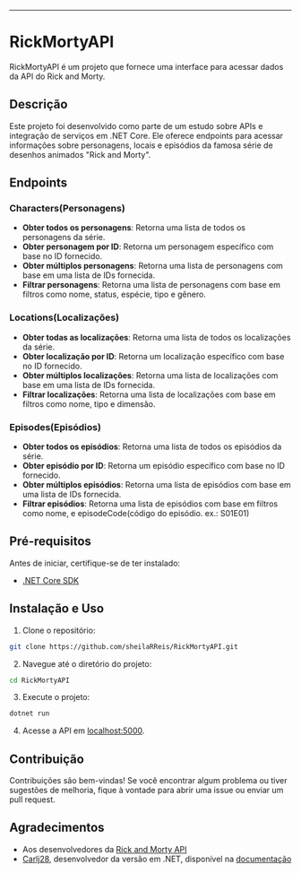 ---

# RickMortyAPI

RickMortyAPI é um projeto que fornece uma interface para acessar dados da API do Rick and Morty.

## Descrição

Este projeto foi desenvolvido como parte de um estudo sobre APIs e integração de serviços em .NET Core. Ele oferece endpoints para acessar informações sobre personagens, locais e episódios da famosa série de desenhos animados "Rick and Morty".

## Endpoints
### Characters(Personagens)

- **Obter todos os personagens**: Retorna uma lista de todos os personagens da série.
- **Obter personagem por ID**: Retorna um personagem específico com base no ID fornecido.
- **Obter múltiplos personagens**: Retorna uma lista de personagens com base em uma lista de IDs fornecida.
- **Filtrar personagens**: Retorna uma lista de personagens com base em filtros como nome, status, espécie, tipo e gênero.

### Locations(Localizações)

- **Obter todas as localizações**: Retorna uma lista de todos os localizações da série.
- **Obter localização por ID**: Retorna um localização específico com base no ID fornecido.
- **Obter múltiplos localizações**: Retorna uma lista de localizações com base em uma lista de IDs fornecida.
- **Filtrar localizações**: Retorna uma lista de localizações com base em filtros como nome, tipo e dimensão.

### Episodes(Episódios)

- **Obter todos os episódios**: Retorna uma lista de todos os episódios da série.
- **Obter episódio por ID**: Retorna um episódio específico com base no ID fornecido.
- **Obter múltiplos episódios**: Retorna uma lista de episódios com base em uma lista de IDs fornecida.
- **Filtrar episódios**: Retorna uma lista de episódios com base em filtros como nome, e episodeCode(código do episódio. ex.: S01E01)


## Pré-requisitos

Antes de iniciar, certifique-se de ter instalado:

- [.NET Core SDK](https://dotnet.microsoft.com/download)

## Instalação e Uso

1. Clone o repositório:

```bash
git clone https://github.com/sheilaRReis/RickMortyAPI.git
```

2. Navegue até o diretório do projeto:

```bash
cd RickMortyAPI
```

3. Execute o projeto:

```bash
dotnet run
```

4. Acesse a API em [localhost:5000](http://localhost:5000).

## Contribuição

Contribuições são bem-vindas! Se você encontrar algum problema ou tiver sugestões de melhoria, fique à vontade para abrir uma issue ou enviar um pull request.

## Agradecimentos
- Aos desenvolvedores da [Rick and Morty API](https://rickandmortyapi.com/documentation) 
- [Carlj28](https://github.com/Carlj28), desenvolvedor da versão em .NET, disponível na [documentação](https://rickandmortyapi.com/documentation) 
